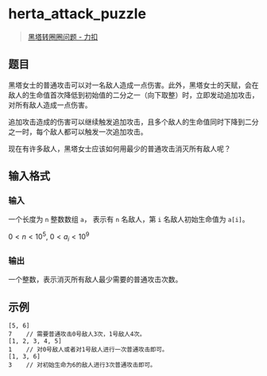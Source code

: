 # herta_attack_puzzle

> [黑塔转圈圈问题 - 力扣](https://leetcode.cn/circle/discuss/hrR0Gy/)

## 题目

黑塔女士的普通攻击可以对一名敌人造成一点伤害。此外，黑塔女士的天赋，会在敌人的生命值首次降低到初始值的二分之一（向下取整）时，立即发动追加攻击，对所有敌人造成一点伤害。

追加攻击造成的伤害可以继续触发追加攻击，且多个敌人的生命值同时下降到二分之一时，每个敌人都可以触发一次追加攻击。

现在有许多敌人，黑塔女士应该如何用最少的普通攻击消灭所有敌人呢？

## 输入格式

### 输入

一个长度为 `n` 整数数组 `a`， 表示有 `n` 名敌人，第 `i` 名敌人初始生命值为 `a[i]`。

$0<n<10^5$, $0<a_i<10^9$

### 输出

一个整数，表示消灭所有敌人最少需要的普通攻击次数。

## 示例

```text
[5, 6]
7    // 需要普通攻击0号敌人3次，1号敌人4次。
[1, 2, 3, 4, 5]
1    // 对0号敌人或者对1号敌人进行一次普通攻击即可。
[1, 3, 6]
3    // 对初始生命为6的敌人进行3次普通攻击即可。
```
